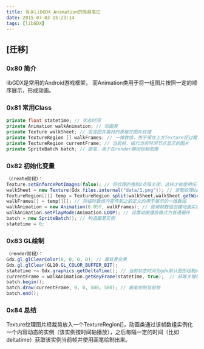 ```yaml
---
title: 有关LibGDX Animation的简易笔记
date: 2015-07-03 15:23:14
tags: [libGDX]
---
```


## [迁移]

### 0x80 简介

libGDX是常用的Android游戏框架， 而Animation类用于将一组图片按照一定的顺序展示，形成动画。

### 0x81 常用Class

```Java
private float statetime; // 状态时间
private Animation walkAnimation; // 动画类
private Texture walkSheet; // 包含图片素材的表格式图片纹理
private TextureRegion [] walkFrames; // 一维数组，用于保存上方Texture经过裁剪后得到的图片集合
private TextureRegion currentFrame; // 当前帧，指代当前时间节点显示的图片
private SpriteBatch batch; // 画笔，用于在render期间绘制图像
```

### 0x82 初始化变量

```Java
（create阶段）：
Texture.setEnforcePotImages(false); // 将纹理的强制2点阵关闭，这样才能使用任意分辨率的图片（libgdx 0.9.9 之前的限制）
walkSheet = new Texture(Gdx.files.internal("data/1.png")); // 读取纹理data/1.png
TextureRegion[][] temp = TextureRegion.split(walkSheet,walkSheet.getWidth() / FRAME_COL, walkSheet.getHeight()/ FRAME_ROW); // 二维数组临时保存2d裁剪的结果
walkFrames[] = temp[][]; // 将临时数组内容传到之前定义的用于展示的一维数组
walkAnimation = new Animation(0.05f, walkFrames); // 使用帧数组创建动画实例，时间间隔为0.05f
walkAnimation.setPlayMode(Animation.LOOP); // 设置动画播放模式为普通循环
batch = new SpriteBatch(); // 构造画笔实例
statetime = 0;
```

### 0x83 GL绘制

```Java
（render阶段）：
Gdx.gl.glClearColor(0, 0, 0, 0); // 置背景全黑
Gdx.gl.glClear(GL10.GL_COLOR_BUFFER_BIT);
statetime += Gdx.graphics.getDeltaTime(); // 当前状态时间为gdx默认图形绘制间隔时间增值
currentFrame = walkAnimation.getKeyFrame(statetime, true);  // 获取关键帧
batch.begin();
batch.draw(currentFrame, 0, 0, 500, 500); // 画笔绘制当前帧
batch.end();
```

### 0x84 总结

Texture纹理图片经裁剪放入一个TextureRegion[]，动画类通过该帧数组实例化一个内容动态的实例（该实例按时间轴播放），之后每隔一定的时间（比如deltatime）获取该实例当前帧并使用画笔绘制出来。
